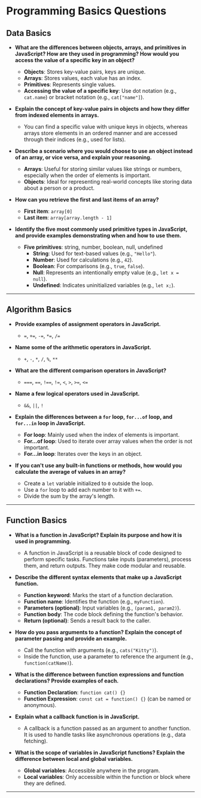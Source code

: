 # Programming Basics Questions

## Data Basics

- **What are the differences between objects, arrays, and primitives in JavaScript? How are they used in programming? How would you access the value of a specific key in an object?**

  - **Objects**: Stores key-value pairs, keys are unique.
  - **Arrays**: Stores values, each value has an index.
  - **Primitives**: Represents single values.
  - **Accessing the value of a specific key**: Use dot notation (e.g., `cat.name`) or bracket notation (e.g., `cat["name"]`).

- **Explain the concept of key-value pairs in objects and how they differ from indexed elements in arrays.**

  - You can find a specific value with unique keys in objects, whereas arrays store elements in an ordered manner and are accessed through their indices (e.g., used for lists).

- **Describe a scenario where you would choose to use an object instead of an array, or vice versa, and explain your reasoning.**

  - **Arrays**: Useful for storing similar values like strings or numbers, especially when the order of elements is important.
  - **Objects**: Ideal for representing real-world concepts like storing data about a person or a product.

- **How can you retrieve the first and last items of an array?**

  - **First item**: `array[0]`
  - **Last item**: `array[array.length - 1]`

- **Identify the five most commonly used primitive types in JavaScript, and provide examples demonstrating when and how to use them.**
  - **Five primitives**: string, number, boolean, null, undefined
    - **String**: Used for text-based values (e.g., `"Hello"`).
    - **Number**: Used for calculations (e.g., `42`).
    - **Boolean**: For comparisons (e.g., `true`, `false`).
    - **Null**: Represents an intentionally empty value (e.g., `let x = null`).
    - **Undefined**: Indicates uninitialized variables (e.g., `let x;`).

---

## Algorithm Basics

- **Provide examples of assignment operators in JavaScript.**

  - `=`, `+=`, `-=`, `*=`, `/=`

- **Name some of the arithmetic operators in JavaScript.**

  - `+`, `-`, `*`, `/`, `%`, `**`

- **What are the different comparison operators in JavaScript?**

  - `===`, `==`, `!==`, `!=`, `<`, `>`, `>=`, `<=`

- **Name a few logical operators used in JavaScript.**

  - `&&`, `||`, `!`

- **Explain the differences between a `for` loop, `for...of` loop, and `for...in` loop in JavaScript.**

  - **For loop**: Mainly used when the index of elements is important.
  - **For...of loop**: Used to iterate over array values when the order is not important.
  - **For...in loop**: Iterates over the keys in an object.

- **If you can't use any built-in functions or methods, how would you calculate the average of values in an array?**
  - Create a `let` variable initialized to `0` outside the loop.
  - Use a `for` loop to add each number to it with `+=`.
  - Divide the sum by the array's length.

---

## Function Basics

- **What is a function in JavaScript? Explain its purpose and how it is used in programming.**

  - A function in JavaScript is a reusable block of code designed to perform specific tasks. Functions take inputs (parameters), process them, and return outputs. They make code modular and reusable.

- **Describe the different syntax elements that make up a JavaScript function.**

  - **Function keyword**: Marks the start of a function declaration.
  - **Function name**: Identifies the function (e.g., `myFunction`).
  - **Parameters (optional)**: Input variables (e.g., `(param1, param2)`).
  - **Function body**: The code block defining the function's behavior.
  - **Return (optional)**: Sends a result back to the caller.

- **How do you pass arguments to a function? Explain the concept of parameter passing and provide an example.**

  - Call the function with arguments (e.g., `cats("Kitty")`).
  - Inside the function, use a parameter to reference the argument (e.g., `function(catName)`).

- **What is the difference between function expressions and function declarations? Provide examples of each.**

  - **Function Declaration**: `function cat() {}`
  - **Function Expression**: `const cat = function() {}` (can be named or anonymous).

- **Explain what a callback function is in JavaScript.**

  - A callback is a function passed as an argument to another function. It is used to handle tasks like asynchronous operations (e.g., data fetching).

- **What is the scope of variables in JavaScript functions? Explain the difference between local and global variables.**
  - **Global variables**: Accessible anywhere in the program.
  - **Local variables**: Only accessible within the function or block where they are defined.

---
